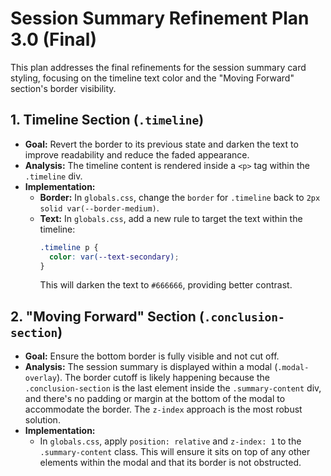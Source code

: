 # Session Summary Refinement Plan 3.0 (Final)

This plan addresses the final refinements for the session summary card styling, focusing on the timeline text color and the "Moving Forward" section's border visibility.

## 1. Timeline Section (`.timeline`)

*   **Goal:** Revert the border to its previous state and darken the text to improve readability and reduce the faded appearance.
*   **Analysis:** The timeline content is rendered inside a `<p>` tag within the `.timeline` div.
*   **Implementation:**
    *   **Border:** In `globals.css`, change the `border` for `.timeline` back to `2px solid var(--border-medium)`.
    *   **Text:** In `globals.css`, add a new rule to target the text within the timeline:
        ```css
        .timeline p {
          color: var(--text-secondary);
        }
        ```
        This will darken the text to `#666666`, providing better contrast.

## 2. "Moving Forward" Section (`.conclusion-section`)

*   **Goal:** Ensure the bottom border is fully visible and not cut off.
*   **Analysis:** The session summary is displayed within a modal (`.modal-overlay`). The border cutoff is likely happening because the `.conclusion-section` is the last element inside the `.summary-content` div, and there's no padding or margin at the bottom of the modal to accommodate the border. The `z-index` approach is the most robust solution.
*   **Implementation:**
    *   In `globals.css`, apply `position: relative` and `z-index: 1` to the `.summary-content` class. This will ensure it sits on top of any other elements within the modal and that its border is not obstructed.